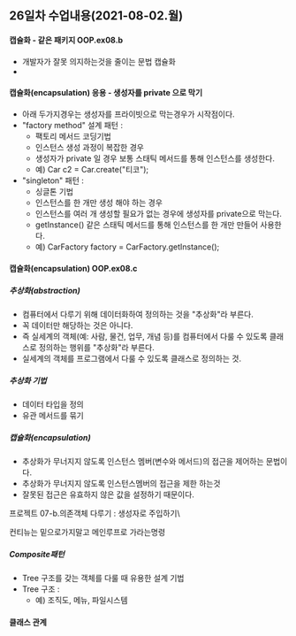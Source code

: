 ## 26일차 수업내용(2021-08-02.월)

#### 캡슐화 - 같은 패키지 OOP.ex08.b

- 개발자가 잘못 의지하는것을 줄이는 문법 캡슐화
- ​

#### 캡슐화(encapsulation) 응용 - 생성자를 private 으로 막기

- 아래 두가지경우는 생성자를 프라이빗으로 막는경우가 시작점이다.
- "factory method" 설계 패턴 :
  - 팩토리 메서드 코딩기법
  - 인스턴스 생성 과정이 복잡한 경우
  - 생성자가 private 일 경우 보통 스태틱 메서드를 통해 인스턴스를 생성한다.
  - 예) Car c2 = Car.create("티코");
- "singleton" 패턴 :
  - 싱글톤 기법
  - 인스턴스를 한 개만 생성 해야 하는 경우
  - 인스턴스를 여러 개 생성할 필요가 없는 경우에 생성자를 private으로 막는다.
  - getInstance() 같은  스태틱 메서드를 통해 인스턴스를 한 개만 만들어 사용한다.
  - 예) CarFactory factory = CarFactory.getInstance();

#### 캡슐화(encapsulation) OOP.ex08.c

##### 추상화(abstraction)

- 컴퓨터에서 다루기 위해 데이터화하여 정의하는 것을 "추상화"라 부른다.
- 꼭 데이터만 해당하는 것은 아니다.
- 즉 실세계의 객체(예: 사람, 물건, 업무, 개념 등)를 컴퓨터에서 다룰 수 있도록 클래스로 정의하는 행위를 "추상화"라 부른다.
- 실세계의 객체를 프로그램에서 다룰 수 있도록 클래스로 정의하는 것.

##### 추상화 기법

- 데이터 타입을 정의
- 유관 메서드를 묶기

##### 캡슐화(encapsulation)

- 추상화가 무너지지 않도록 인스턴스 멤버(변수와 메서드)의 접근을 제어하는 문법이다.
- 추상화가 무너지지 않도록 인스턴스멤버의 접근을 제한 하는것
- 잘못된 접근은 유효하지 않은 값을 설정하기 때문이다.





프로젝트 07-b.의존객체 다루기 : 생성자로 주입하기\

컨티뉴는 밑으로가지말고 메인루프로 가라는명령



##### Composite패턴 

- Tree 구조를 갖는 객체를 다룰 때 유용한 설계 기법
- Tree 구조 : 
  - 예) 조직도, 메뉴, 파일시스템



#### 클래스 관계

